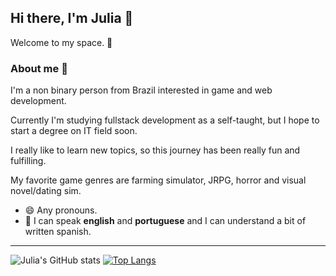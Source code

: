 ## Hi there, I'm Julia 👋

Welcome to my space. 🌻

### About me 🍃

I'm a non binary person from Brazil interested in game and web development. 

Currently I'm studying fullstack development as a self-taught, but I hope to start a degree on IT field soon. 

I really like to learn new topics, so this journey has been really fun and fulfilling.

My favorite game genres are farming simulator, JRPG, horror and visual novel/dating sim. 

- 😄 Any pronouns.
- 💬 I can speak **english** and **portuguese** and I can understand a bit of written spanish.

---

![Julia's GitHub stats](https://github-readme-stats.vercel.app/api?username=juliawatanabe&show_icons=true&theme=dracula)  [![Top Langs](https://github-readme-stats.vercel.app/api/top-langs/?username=juliawatanabe&layout=donut&theme=dracula)](https://github.com/juliawatanabe/github-readme-stats)



